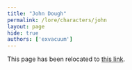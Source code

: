 ```yaml
---
title: "John Dough"
permalink: /lore/characters/john
layout: page
hide: true
authors: ['exvacuum']
---
```

<html>
<head>
    <script type="text/javascript">
        window.location.replace(".#john");
    </script>
</head>
<body>
<p>This page has been relocated to <a href=".#john">this link</a>.</p>
</body>
</html>